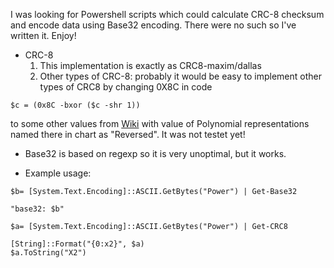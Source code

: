 I was looking for Powershell scripts which could calculate CRC-8 checksum and encode data using Base32 encoding. There were no such so I've written it. Enjoy!

* CRC-8
  1. This implementation is exactly as CRC8-maxim/dallas
  1. Other types of CRC-8: probably it would be easy to implement other types of CRC8 by changing 0X8C in code
```
$c = (0x8C -bxor ($c -shr 1))
```
to some other values from [Wiki](https://en.wikipedia.org/wiki/Cyclic_redundancy_check) with value of Polynomial representations named there in chart as "Reversed".  It was not testet yet!

* Base32 is based on regexp so it is very unoptimal, but it works.

* Example usage:
```
$b= [System.Text.Encoding]::ASCII.GetBytes("Power") | Get-Base32

"base32: $b"

$a= [System.Text.Encoding]::ASCII.GetBytes("Power") | Get-CRC8

[String]::Format("{0:x2}", $a)
$a.ToString("X2")
```
